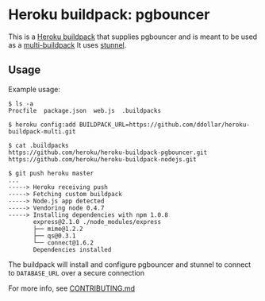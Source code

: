 Heroku buildpack: pgbouncer
=========================

This is a [Heroku buildpack](http://devcenter.heroku.com/articles/buildpacks) that supplies pgbouncer and is meant to be used as a [multi-buildpack](https://github.com/ddollar/heroku-buildpack-multi) 
It uses [stunnel](http://stunnel.org/).

Usage
-----

Example usage:

    $ ls -a
    Procfile  package.json  web.js  .buildpacks

    $ heroku config:add BUILDPACK_URL=https://github.com/ddollar/heroku-buildpack-multi.git

    $ cat .buildpacks
    https://github.com/heroku/heroku-buildpack-pgbouncer.git
    https://github.com/heroku/heroku-buildpack-nodejs.git

    $ git push heroku master
    ...
    -----> Heroku receiving push
    -----> Fetching custom buildpack
    -----> Node.js app detected
    -----> Vendoring node 0.4.7
    -----> Installing dependencies with npm 1.0.8
           express@2.1.0 ./node_modules/express
           ├── mime@1.2.2
           ├── qs@0.3.1
           └── connect@1.6.2
           Dependencies installed

The buildpack will install and configure pgbouncer and stunnel to connect to `DATABASE_URL` over a secure connection

For more info, see [CONTRIBUTING.md](CONTRIBUTING.md)
